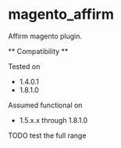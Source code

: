 magento_affirm
==============

Affirm magento plugin.

** Compatibility **

Tested on

* 1.4.0.1
* 1.8.1.0

Assumed functional on

* 1.5.x.x through 1.8.1.0

TODO test the full range
